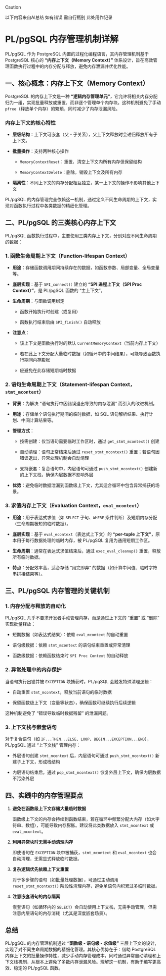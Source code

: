 > [!CAUTION]
> 以下内容来自AI总结 如有错误 需自行甄别 此处用作记录

# PL/pgSQL 内存管理机制详解

PL/pgSQL 作为 PostgreSQL 内置的过程化编程语言，其内存管理机制基于 PostgreSQL 核心的 **“内存上下文（Memory Context）”** 体系设计，旨在高效管理函数执行过程中的内存分配与释放，避免内存泄漏并优化性能。

## 一、核心概念：内存上下文（Memory Context）

PostgreSQL 的内存上下文是一种 **“逻辑内存管理单元”**，它允许将相关内存分配归为一组，实现批量释放或重置，而非逐个管理单个内存块。这种机制避免了手动 `pfree`（释放单个内存）的繁琐，同时减少了内存泄漏风险。

### 内存上下文的核心特性



*   **层级结构**：上下文可嵌套（父 - 子关系），父上下文释放时会递归释放所有子上下文。

*   **批量操作**：支持两种核心操作


    *   `MemoryContextReset`：重置，清空上下文内所有内存但保留结构

    *   `MemoryContextDelete`：删除，销毁上下文及所有内存

*   **隔离性**：不同上下文的内存分配相互独立，某一上下文的操作不影响其他上下文

PL/pgSQL 的内存管理完全依赖这一机制，通过定义不同生命周期的上下文，实现对函数执行过程中各类数据的精细化管理。

## 二、PL/pgSQL 的三类核心内存上下文

PL/pgSQL 函数执行过程中，主要使用三类内存上下文，分别对应不同生命周期的数据：

### 1. 函数生命周期上下文（Function-lifespan Context）



*   **用途**：存储函数调用期间持续存在的数据，如函数参数、局部变量、全局变量等。

*   **底层实现**：基于 `SPI_connect()` 建立的 **“SPI 进程上下文（SPI Proc Context）”**，是 PL/pgSQL 函数的 “主上下文”。

*   **生命周期**：与函数调用绑定


    *   函数开始执行时创建（或复用）

    *   函数执行结束后由 `SPI_finish()` 自动释放

*   **注意点**：


    *   该上下文是函数执行时的默认 `CurrentMemoryContext`（当前内存上下文）

    *   若在此上下文分配大量临时数据（如循环中的中间结果），可能导致函数执行期间内存膨胀

    *   应避免在此存储短期临时数据

### 2. 语句生命周期上下文（Statement-lifespan Context，`stmt_mcontext`）



*   **背景**：为解决 “语句执行中因错误退出导致的内存泄漏” 而引入的改进机制。

*   **用途**：存储单个语句执行期间的临时数据，如 SQL 语句解析结果、执行计划、中间计算结果等。

*   **管理方式**：


    *   按需创建：仅当语句需要临时工作区时，通过 `get_stmt_mcontext()` 创建

    *   自动清理：语句正常结束后通过 `reset_stmt_mcontext()` 重置；若语句因错误退出，异常处理机制会自动清理

    *   支持嵌套：复合语句中，内层语句可通过 `push_stmt_mcontext()` 创建新的上下文栈，确保内层数据不影响外层

*   **优势**：避免临时数据泄漏到函数级上下文，尤其适合循环中包含异常捕获的场景。

### 3. 求值内存上下文（Evaluation Context，`eval_mcontext`）



*   **用途**：用于表达式求值（如 `SELECT` 子句、`WHERE` 条件判断）及短期内存分配（生命周期极短的临时数据）。

*   **底层实现**：基于 `eval_econtext`（表达式上下文）的 **“per-tuple 上下文”**，原本用于每行数据处理的临时内存，被 PL/pgSQL 复用为通用短期工作区。

*   **生命周期**：通常在表达式求值结束后，通过 `exec_eval_cleanup()` 重置，释放所有临时数据。

*   **特点**：分配效率高，适合存储 “用完即弃” 的数据（如计算中间值、临时字符串拼接结果等）。

## 三、PL/pgSQL 内存管理的关键机制

### 1. 内存分配与释放的自动化

PL/pgSQL 几乎不要求开发者手动管理内存，而是通过上下文的 “重置” 或 “删除” 实现批量释放：



*   短期数据（如表达式结果）：依赖 `eval_mcontext` 的自动重置

*   语句级数据：依赖 `stmt_mcontext` 的语句结束重置或异常清理

*   函数级数据：依赖函数结束时 `SPI Proc Context` 的自动释放

### 2. 异常处理中的内存保护

当语句执行出错并被 `EXCEPTION` 块捕获时，PL/pgSQL 会触发特殊清理逻辑：



*   自动重置 `stmt_mcontext`，释放当前语句的临时数据

*   保留函数级上下文（变量等状态），确保函数可继续执行后续逻辑

这种机制避免了 “错误导致临时数据残留” 的泄漏问题。

### 3. 上下文栈与嵌套语句

对于复合语句（如 `IF...THEN...ELSE`、`LOOP`、`BEGIN...EXCEPTION...END`），PL/pgSQL 通过 “上下文栈” 管理内存：



*   外层语句创建 `stmt_mcontext` 后，内层语句可通过 `push_stmt_mcontext()` 新建子上下文，形成栈结构

*   内层语句结束后，通过 `pop_stmt_mcontext()` 恢复外层上下文，确保内层数据不污染外层

## 四、实践中的内存管理要点



1.  **避免在函数级上下文存储大量临时数据**

    函数级上下文的内存会持续到函数结束，若在循环中频繁分配大内存（如大字符串、数组），可能导致内存膨胀。建议将此类数据放入 `stmt_mcontext` 或 `eval_mcontext`。

2.  **利用异常块时无需手动清理内存**

    即使语句在 `EXCEPTION` 块中被捕获，`stmt_mcontext` 和 `eval_mcontext` 也会自动清理，无需显式释放临时数据。

3.  **复杂逻辑优先依赖上下文重置**

    对于多步骤的语句（如批量处理数据），可通过主动调用 `reset_stmt_mcontext()` 阶段性清理内存，避免单语句内积累过多临时数据。

4.  **注意嵌套语句的内存隔离**

    嵌套语句（如循环内的 `SELECT`）会自动使用上下文栈，无需手动管理，但需注意内层语句的内存消耗（尤其是深度嵌套场景）。

## 总结

PL/pgSQL 的内存管理机制通过 **“函数级 - 语句级 - 求值级”** 三层上下文的设计，实现了对不同生命周期数据的精细化管理。其核心优势在于：借助 PostgreSQL 内存上下文的批量操作特性，减少手动内存管理成本，同时通过异常自动清理和上下文栈机制，从根本上避免了多数内存泄漏风险。理解这一机制，有助于编写更高效、稳定的 PL/pgSQL 函数。
